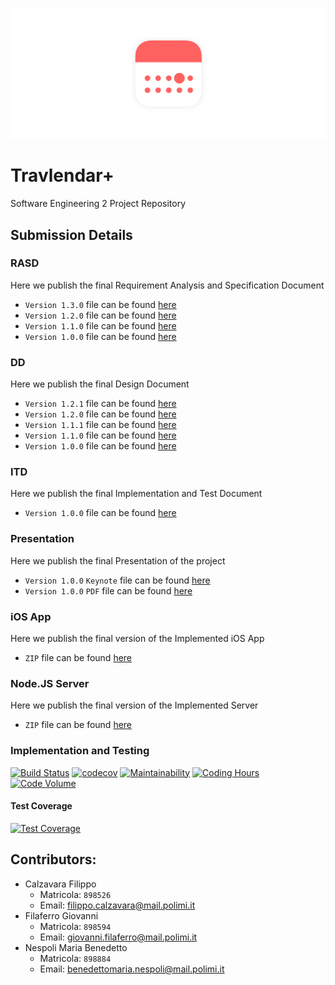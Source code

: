 
![Travlendar+ Icon](https://github.com/fila95/TravlendarPlus/blob/master/Assets/GitHub%20Banner.png)


# Travlendar+
Software Engineering 2 Project Repository

## Submission Details

### RASD
Here we publish the final Requirement Analysis and Specification Document
- `Version 1.3.0` file can be found [here](https://github.com/fila95/TravlendarPlus/blob/master/DeliveryFolder/RASD1.3.0.pdf)
- `Version 1.2.0` file can be found [here](https://github.com/fila95/TravlendarPlus/blob/master/DeliveryFolder/RASD1.2.0.pdf)
- `Version 1.1.0` file can be found [here](https://github.com/fila95/TravlendarPlus/blob/master/DeliveryFolder/RASD1.1.0.pdf)
- `Version 1.0.0` file can be found [here](https://github.com/fila95/TravlendarPlus/blob/master/DeliveryFolder/RASD1.0.0.pdf)

### DD
Here we publish the final Design Document
- `Version 1.2.1` file can be found [here](https://github.com/fila95/TravlendarPlus/blob/master/DeliveryFolder/DD1.2.1.pdf)
- `Version 1.2.0` file can be found [here](https://github.com/fila95/TravlendarPlus/blob/master/DeliveryFolder/DD1.2.0.pdf)
- `Version 1.1.1` file can be found [here](https://github.com/fila95/TravlendarPlus/blob/master/DeliveryFolder/DD1.1.1.pdf)
- `Version 1.1.0` file can be found [here](https://github.com/fila95/TravlendarPlus/blob/master/DeliveryFolder/DD1.1.0.pdf)
- `Version 1.0.0` file can be found [here](https://github.com/fila95/TravlendarPlus/blob/master/DeliveryFolder/DD1.0.0.pdf)

### ITD
Here we publish the final Implementation and Test Document
- `Version 1.0.0` file can be found [here](https://github.com/fila95/TravlendarPlus/blob/master/DeliveryFolder/ITD1.0.0.pdf)

### Presentation
Here we publish the final Presentation of the project
- `Version 1.0.0`  `Keynote` file can be found [here](https://github.com/fila95/TravlendarPlus/blob/master/DeliveryFolder/Presentation1.0.0.key)
- `Version 1.0.0`  `PDF` file can be found [here](https://github.com/fila95/TravlendarPlus/blob/master/DeliveryFolder/Presentation1.0.0.pdf)

### iOS App
Here we publish the final version of the Implemented iOS App
- `ZIP` file can be found [here](https://github.com/fila95/TravlendarPlus/blob/master/DeliveryFolder/App.zip)

### Node.JS Server
Here we publish the final version of the Implemented Server
- `ZIP` file can be found [here](https://github.com/fila95/TravlendarPlus/blob/master/DeliveryFolder/Server.zip)

### Implementation and Testing

[![Build Status](https://travis-ci.com/fila95/TravlendarPlus.svg?token=iWtSkcs2Smmuu8wbpWZU&branch=production)](https://travis-ci.com/fila95/TravlendarPlus)
[![codecov](https://codecov.io/gh/fila95/TravlendarPlus/branch/production/graph/badge.svg?token=j9U8t3J9rD)](https://codecov.io/gh/fila95/TravlendarPlus)
[![Maintainability](https://api.codeclimate.com/v1/badges/306ac0e1b68708d0a331/maintainability)](https://codeclimate.com/repos/5a1b17802d228202a5001226/maintainability)
[![Coding Hours](https://api.gitential.com/accounts/170/projects/222/badges/coding-hours.svg)](https://gitential.com/accounts/170/projects/222/share?uuid=9f506af9-262f-4f7c-b205-120bf590a814&utm_source=shield&utm_medium=shield&utm_campaign=222)
[![Code Volume](https://api.gitential.com/accounts/170/projects/222/badges/code-volume.svg)](https://gitential.com/accounts/170/projects/222/share?uuid=9f506af9-262f-4f7c-b205-120bf590a814&utm_source=shield&utm_medium=shield&utm_campaign=222)

#### Test Coverage
[![Test Coverage](https://codecov.io/gh/fila95/TravlendarPlus/branch/production/graphs/sunburst.svg?token=j9U8t3J9rD)](https://codecov.io/gh/fila95/TravlendarPlus/branch/production/graphs/sunburst.svg?token=j9U8t3J9rD)


## Contributors:
- Calzavara Filippo
    - Matricola: `898526`
    - Email: filippo.calzavara@mail.polimi.it
- Filaferro Giovanni
    - Matricola: `898594`
    - Email: giovanni.filaferro@mail.polimi.it
- Nespoli Maria Benedetto
    - Matricola: `898884`
    - Email: benedettomaria.nespoli@mail.polimi.it


